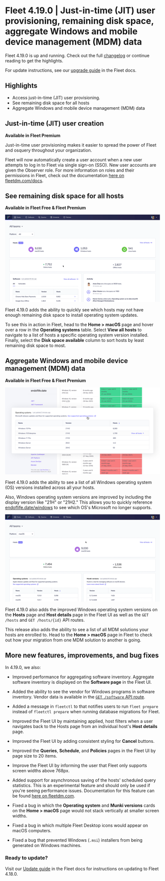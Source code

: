 # Fleet 4.19.0 | Just-in-time (JIT) user provisioning, remaining disk space, aggregate Windows and mobile device management (MDM) data

Fleet 4.19.0 is up and running. Check out the full [changelog](https://github.com/fleetdm/fleet/releases/tag/fleet-v4.19.0) or continue reading to get the highlights.

For update instructions, see our [upgrade guide](https://fleetdm.com/docs/deploying/upgrading-fleet) in the Fleet docs.

## Highlights
- Access just-in-time (JIT) user provisioning.
- See remaining disk space for all hosts
- Aggregate Windows and mobile device management (MDM) data

## Just-in-time (JIT) user creation
**Available in Fleet Premium**

Just-in-time user provisioning makes it easier to spread the power of Fleet and osquery throughout your organization. 

Fleet will now automatically create a user account when a new user attempts to log in to Fleet via single sign-on (SSO). New user accounts are given the Observer role. For more information on roles and their permissions in Fleet, check out the documentation [here on fleetdm.com/docs](https://fleetdm.com/docs/using-fleet/permissions).

## See remaining disk space for all hosts
**Available in Fleet Free & Fleet Premium**

![See remaining disk space for all hosts](../website/assets/images/articles/fleet-4.19.0-1.gif)

Fleet 4.19.0 adds the ability to quickly see which hosts may not have enough remaining disk space to install operating system updates.

To see this in action in Fleet, head to the **Home > macOS** page and hover over a row in the **Operating systems** table. Select **View all hosts** to navigate to a list of hosts a specific operating system version installed. Finally, select the **Disk space available** column to sort hosts by least remaining disk space to most.

## Aggregate Windows and mobile device management (MDM) data
**Available in Fleet Free & Fleet Premium**

![Aggregate Windows data](../website/assets/images/articles/fleet-4.19.0-3-1200x675@2x.jpg)

Fleet 4.19.0 adds the ability to see a list of all Windows operating system (OS) versions installed across all your hosts. 

Also, Windows operating system versions are improved by including the display version like "21H" or "21H2." This allows you to quickly reference [endoflife.date/windows](https://endoflife.date/windows) to see which OS's Microsoft no longer supports. 

![Aggregate mobile device management (MDM) data](../website/assets/images/articles/fleet-4.19.0-2.gif) 

Fleet 4.19.0 also adds the improved Windows operating system versions on the **Hosts** page and **Host details** page in the Fleet UI as well as the `GET /hosts` and `GET /hosts/{id}` API routes.

This release also adds the ability to see a list of all MDM solutions your hosts are enrolled to. Head to the **Home > macOS** page in Fleet to check out how your migration from one MDM solution to another is going.

## More new features, improvements, and bug fixes

In 4.19.0, we also:

* Improved performance for aggregating software inventory. Aggregate software inventory is displayed on the **Software page** in the Fleet UI.

* Added the ability to see the vendor for Windows programs in software inventory. Vendor data is available in the [`GET /software` API route](https://fleetdm.com/docs/using-fleet/rest-api#software).

* Added a message in `fleetctl` to that notifies users to run `fleet prepare` instead of `fleetctl prepare` when running database migrations for Fleet.

* Improved the Fleet UI by maintaining applied, host filters when a user navigates back to the Hosts page from an
individual host's **Host details** page.

* Improved the Fleet UI by adding consistent styling for **Cancel** buttons.

* Improved the **Queries**, **Schedule**, and **Policies** pages in the Fleet UI by page size to 20
  items. 

* Improve the Fleet UI by informing the user that Fleet only supports screen widths above 768px.

* Added support for asynchronous saving of the hosts' scheduled query statistics. This is an
experimental feature and should only be used if you're seeing performance issues. Documentation
for this feature can be found [here on fleetdm.com](https://fleetdm.com/docs/deploying/configuration#osquery-enable-async-host-processing).

* Fixed a bug in which the **Operating system** and **Munki versions** cards on the **Home > macOS**
page would not stack vertically at smaller screen widths.

* Fixed a bug in which multiple Fleet Desktop icons would appear on macOS computers.

* Fixed a bug that prevented Windows (`.msi`) installers from being generated on Windows machines.

### Ready to update?

Visit our [Update guide](https://fleetdm.com/docs/deploying/upgrading-fleet) in the Fleet docs for instructions on updating to Fleet 4.18.0.

<meta name="category" value="releases">
<meta name="authorFullName" value="Noah Talerman">
<meta name="authorGitHubUsername" value="noahtalerman">
<meta name="publishedOn" value="2022-08-22">
<meta name="articleTitle" value="Fleet 4.19.0 | Just-in-time (JIT) user provisioning, remaining disk space, aggregate Windows and mobile device management (MDM) data">
<meta name="articleImageUrl" value="../website/assets/images/articles/fleet-4.19.0-cover-1600x900@2x.jpg">